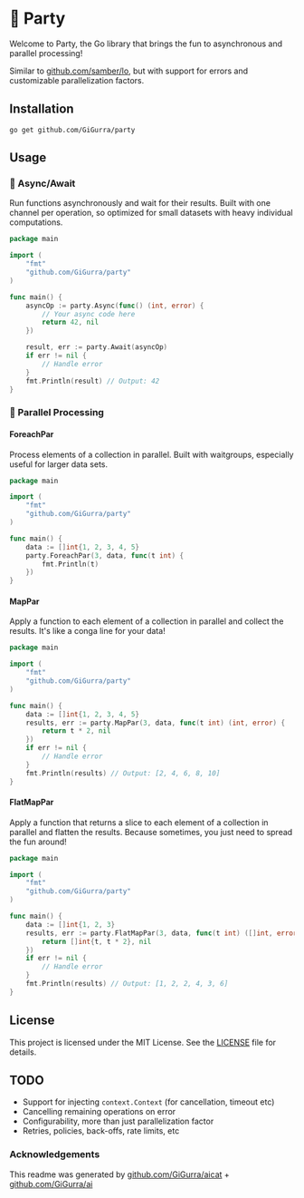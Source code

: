 # 🎉 Party

Welcome to Party, the Go library that brings the fun to asynchronous and parallel processing!

Similar to [github.com/samber/lo](https://github.com/samber/lo), but with support for errors and customizable
parallelization
factors.

## Installation

```
go get github.com/GiGurra/party
```

## Usage

### 🎈 Async/Await

Run functions asynchronously and wait for their results. Built with one channel per operation, so optimized for small
datasets with heavy individual computations.

```go
package main

import (
	"fmt"
	"github.com/GiGurra/party"
)

func main() {
	asyncOp := party.Async(func() (int, error) {
		// Your async code here
		return 42, nil
	})

	result, err := party.Await(asyncOp)
	if err != nil {
		// Handle error
	}
	fmt.Println(result) // Output: 42
}

```

### 🎉 Parallel Processing

#### ForeachPar

Process elements of a collection in parallel. Built with waitgroups, especially useful for larger data sets.

```go
package main

import (
	"fmt"
	"github.com/GiGurra/party"
)

func main() {
	data := []int{1, 2, 3, 4, 5}
	party.ForeachPar(3, data, func(t int) {
		fmt.Println(t)
	})
}

```

#### MapPar

Apply a function to each element of a collection in parallel and collect the results. It's like a conga line for your
data!

```go
package main

import (
	"fmt"
	"github.com/GiGurra/party"
)

func main() {
	data := []int{1, 2, 3, 4, 5}
	results, err := party.MapPar(3, data, func(t int) (int, error) {
		return t * 2, nil
	})
	if err != nil {
		// Handle error
	}
	fmt.Println(results) // Output: [2, 4, 6, 8, 10]
}

```

#### FlatMapPar

Apply a function that returns a slice to each element of a collection in parallel and flatten the results. Because
sometimes, you just need to spread the fun around!

```go
package main

import (
	"fmt"
	"github.com/GiGurra/party"
)

func main() {
	data := []int{1, 2, 3}
	results, err := party.FlatMapPar(3, data, func(t int) ([]int, error) {
		return []int{t, t * 2}, nil
	})
	if err != nil {
		// Handle error
	}
	fmt.Println(results) // Output: [1, 2, 2, 4, 3, 6]
}

```

## License

This project is licensed under the MIT License. See the [LICENSE](LICENSE) file for details.

## TODO

* Support for injecting `context.Context` (for cancellation, timeout etc)
* Cancelling remaining operations on error
* Configurability, more than just parallelization factor
* Retries, policies, back-offs, rate limits, etc

### Acknowledgements

This readme was generated by [github.com/GiGurra/aicat](https://github.com/GiGurra/aicat) + [github.com/GiGurra/ai](https://github.com/GiGurra/ai)
